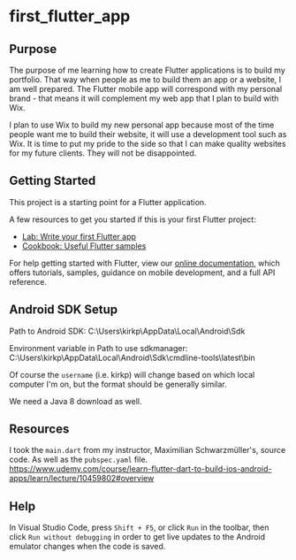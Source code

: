 # first_flutter_app

## Purpose

The purpose of me learning how to create Flutter applications is to build my portfolio. That way when people as me to build them an app or a website, I am well prepared. The Flutter mobile app will correspond with my personal brand - that means it will complement my web app that I plan to build with Wix.

I plan to use Wix to build my new personal app because most of the time people want me to build their website, it will use a development tool such as Wix. It is time to put my pride to the side so that I can make quality websites for my future clients. They will not be disappointed.

## Getting Started

This project is a starting point for a Flutter application.

A few resources to get you started if this is your first Flutter project:

- [Lab: Write your first Flutter app](https://flutter.dev/docs/get-started/codelab)
- [Cookbook: Useful Flutter samples](https://flutter.dev/docs/cookbook)

For help getting started with Flutter, view our
[online documentation](https://flutter.dev/docs), which offers tutorials,
samples, guidance on mobile development, and a full API reference.

## Android SDK Setup

Path to Android SDK:
C:\Users\kirkp\AppData\Local\Android\Sdk

Environment variable in Path to use sdkmanager:
C:\Users\kirkp\AppData\Local\Android\Sdk\cmdline-tools\latest\bin

Of course the `username` (i.e. kirkp) will change based on which local computer I'm on, but the format should be generally similar.

We need a Java 8 download as well.

## Resources

I took the `main.dart` from my instructor, Maximilian Schwarzmüller's, source code. As well as the `pubspec.yaml` file.
https://www.udemy.com/course/learn-flutter-dart-to-build-ios-android-apps/learn/lecture/10459802#overview

## Help

In Visual Studio Code, press `Shift + F5`, or click `Run` in the toolbar, then click `Run without debugging` in order to get live updates to the Android emulator changes when the code is saved.